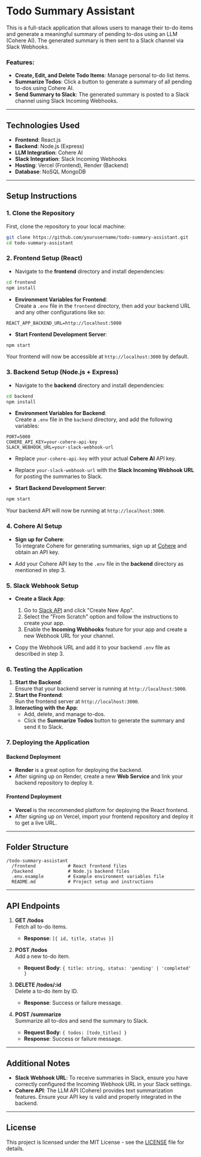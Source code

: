 
# Todo Summary Assistant

This is a full-stack application that allows users to manage their to-do items and generate a meaningful summary of pending to-dos using an LLM (Cohere AI). The generated summary is then sent to a Slack channel via Slack Webhooks.

### Features:
- **Create, Edit, and Delete Todo Items**: Manage personal to-do list items.
- **Summarize Todos**: Click a button to generate a summary of all pending to-dos using Cohere AI.
- **Send Summary to Slack**: The generated summary is posted to a Slack channel using Slack Incoming Webhooks.

---

## Technologies Used

- **Frontend**: React.js
- **Backend**: Node.js (Express)
- **LLM Integration**: Cohere AI
- **Slack Integration**: Slack Incoming Webhooks
- **Hosting**: Vercel (Frontend), Render (Backend)
- **Database**: NoSQL MongoDB

---

## Setup Instructions

### 1. **Clone the Repository**

First, clone the repository to your local machine:

```bash
git clone https://github.com/yourusername/todo-summary-assistant.git
cd todo-summary-assistant
```

### 2. **Frontend Setup (React)**

- Navigate to the **frontend** directory and install dependencies:

```bash
cd frontend
npm install
```

- **Environment Variables for Frontend**:  
  Create a `.env` file in the `frontend` directory, then add your backend URL and any other configurations like so:

```env
REACT_APP_BACKEND_URL=http://localhost:5000
```

- **Start Frontend Development Server**:

```bash
npm start
```

Your frontend will now be accessible at `http://localhost:3000` by default.

### 3. **Backend Setup (Node.js + Express)**

- Navigate to the **backend** directory and install dependencies:

```bash
cd backend
npm install
```

- **Environment Variables for Backend**:  
  Create a `.env` file in the `backend` directory, and add the following variables:

```env
PORT=5000
COHERE_API_KEY=your-cohere-api-key
SLACK_WEBHOOK_URL=your-slack-webhook-url
```

  - Replace `your-cohere-api-key` with your actual **Cohere AI** API key.
  - Replace `your-slack-webhook-url` with the **Slack Incoming Webhook URL** for posting the summaries to Slack.

- **Start Backend Development Server**:

```bash
npm start
```

Your backend API will now be running at `http://localhost:5000`.

### 4. **Cohere AI Setup**

- **Sign up for Cohere**:  
  To integrate Cohere for generating summaries, sign up at [Cohere](https://cohere.ai/) and obtain an API key.

- Add your Cohere API key to the `.env` file in the **backend** directory as mentioned in step 3.

### 5. **Slack Webhook Setup**

- **Create a Slack App**:  
  1. Go to [Slack API](https://api.slack.com/apps) and click "Create New App".
  2. Select the "From Scratch" option and follow the instructions to create your app.
  3. Enable the **Incoming Webhooks** feature for your app and create a new Webhook URL for your channel.

- Copy the Webhook URL and add it to your backend `.env` file as described in step 3.

### 6. **Testing the Application**

1. **Start the Backend**:  
   Ensure that your backend server is running at `http://localhost:5000`.
2. **Start the Frontend**:  
   Run the frontend server at `http://localhost:3000`.
3. **Interacting with the App**:  
   - Add, delete, and manage to-dos.
   - Click the **Summarize Todos** button to generate the summary and send it to Slack.

### 7. **Deploying the Application**

#### Backend Deployment

- **Render** is a great option for deploying the backend.  
- After signing up on Render, create a new **Web Service** and link your backend repository to deploy it.

#### Frontend Deployment

- **Vercel** is the recommended platform for deploying the React frontend.  
- After signing up on Vercel, import your frontend repository and deploy it to get a live URL.

---

## Folder Structure

```
/todo-summary-assistant
  /frontend            # React frontend files
  /backend             # Node.js backend files
  .env.example         # Example environment variables file
  README.md            # Project setup and instructions
```

---

## API Endpoints

1. **GET /todos**  
   Fetch all to-do items.
   - **Response**: `[{ id, title, status }]`

2. **POST /todos**  
   Add a new to-do item.
   - **Request Body**: `{ title: string, status: 'pending' | 'completed' }`

3. **DELETE /todos/:id**  
   Delete a to-do item by ID.
   - **Response**: Success or failure message.

4. **POST /summarize**  
   Summarize all to-dos and send the summary to Slack.
   - **Request Body**: `{ todos: [todo_titles] }`
   - **Response**: Success or failure message.

---

## Additional Notes

- **Slack Webhook URL**: To receive summaries in Slack, ensure you have correctly configured the Incoming Webhook URL in your Slack settings.
- **Cohere API**: The LLM API (Cohere) provides text summarization features. Ensure your API key is valid and properly integrated in the backend.

---

## License

This project is licensed under the MIT License - see the [LICENSE](LICENSE) file for details.